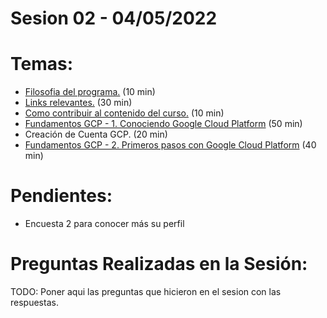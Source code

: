 # Sesion 02 - 04/05/2022

# Temas:

- [Filosofia del programa.](../README.md#filosofía-del-programa) (10 min)
- [Links relevantes.](../README.md#links-relevantes) (30 min)
- [Como contribuir al contenido del curso.](../README.md#como-contribuir-al-contenido-del-curso) (10 min)
- [Fundamentos GCP - 1. Conociendo Google Cloud Platform](https://drive.google.com/file/d/10pN8P8VibI1O7S8KXkuROTDZnHF0vDVV/view?usp=sharing) (50 min)
- Creación de Cuenta GCP. (20 min)
- [Fundamentos GCP - 2. Primeros pasos con Google Cloud Platform](https://drive.google.com/file/d/18ZCUWFGgU5fcu-er2I6kNpiY_NZv18YV/view?usp=sharing) (40 min)
    
# Pendientes:

- Encuesta 2 para conocer más su perfil
# Preguntas Realizadas en la Sesión:

TODO: Poner aqui las preguntas que hicieron en el sesion con las respuestas.